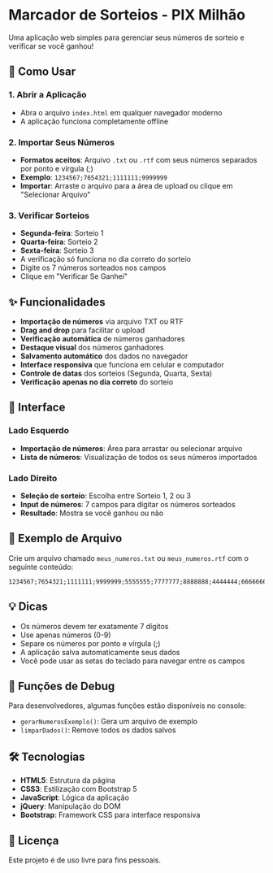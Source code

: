 # Marcador de Sorteios - PIX Milhão

Uma aplicação web simples para gerenciar seus números de sorteio e verificar se você ganhou!

## 🚀 Como Usar

### 1. Abrir a Aplicação
- Abra o arquivo `index.html` em qualquer navegador moderno
- A aplicação funciona completamente offline

### 2. Importar Seus Números
- **Formatos aceitos**: Arquivo `.txt` ou `.rtf` com seus números separados por ponto e vírgula (;)
- **Exemplo**: `1234567;7654321;1111111;9999999`
- **Importar**: Arraste o arquivo para a área de upload ou clique em "Selecionar Arquivo"

### 3. Verificar Sorteios
- **Segunda-feira**: Sorteio 1
- **Quarta-feira**: Sorteio 2  
- **Sexta-feira**: Sorteio 3
- A verificação só funciona no dia correto do sorteio
- Digite os 7 números sorteados nos campos
- Clique em "Verificar Se Ganhei"

## ✨ Funcionalidades

- **Importação de números** via arquivo TXT ou RTF
- **Drag and drop** para facilitar o upload
- **Verificação automática** de números ganhadores
- **Destaque visual** dos números ganhadores
- **Salvamento automático** dos dados no navegador
- **Interface responsiva** que funciona em celular e computador
- **Controle de datas** dos sorteios (Segunda, Quarta, Sexta)
- **Verificação apenas no dia correto** do sorteio

## 📱 Interface

### Lado Esquerdo
- **Importação de números**: Área para arrastar ou selecionar arquivo
- **Lista de números**: Visualização de todos os seus números importados

### Lado Direito
- **Seleção de sorteio**: Escolha entre Sorteio 1, 2 ou 3
- **Input de números**: 7 campos para digitar os números sorteados
- **Resultado**: Mostra se você ganhou ou não

## 🎯 Exemplo de Arquivo

Crie um arquivo chamado `meus_numeros.txt` ou `meus_numeros.rtf` com o seguinte conteúdo:

```
1234567;7654321;1111111;9999999;5555555;7777777;8888888;4444444;6666666;2222222
```

## 💡 Dicas

- Os números devem ter exatamente 7 dígitos
- Use apenas números (0-9)
- Separe os números por ponto e vírgula (;)
- A aplicação salva automaticamente seus dados
- Você pode usar as setas do teclado para navegar entre os campos

## 🔧 Funções de Debug

Para desenvolvedores, algumas funções estão disponíveis no console:

- `gerarNumerosExemplo()`: Gera um arquivo de exemplo
- `limparDados()`: Remove todos os dados salvos

## 🛠️ Tecnologias

- **HTML5**: Estrutura da página
- **CSS3**: Estilização com Bootstrap 5
- **JavaScript**: Lógica da aplicação
- **jQuery**: Manipulação do DOM
- **Bootstrap**: Framework CSS para interface responsiva

## 📄 Licença

Este projeto é de uso livre para fins pessoais. 